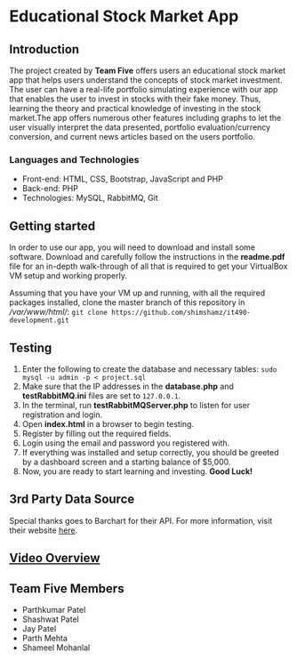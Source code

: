 # Educational Stock Market App

## Introduction
The project created by **Team Five** offers users an educational stock market app that helps users understand the concepts of stock market investment. The user can have a real-life portfolio simulating experience with our app that enables the user to invest in stocks with their fake money. Thus, learning the theory and practical knowledge of investing in the stock market.The app offers numerous other features including graphs to let the user visually interpret the data presented, portfolio evaluation/currency conversion, and current news articles based on the users portfolio.

### Languages and Technologies
* Front-end: HTML, CSS, Bootstrap, JavaScript and PHP
* Back-end: PHP
* Technologies: MySQL, RabbitMQ, Git

## Getting started
In order to use our app, you will need to download and install some software. Download and carefully follow the instructions in the **readme.pdf** file for an in-depth walk-through of all that is required to get your VirtualBox VM setup and working properly.

Assuming that you have your VM up and running, with all the required packages installed, clone the master branch of this repository in */var/www/html/*: `git clone https://github.com/shimshamz/it490-development.git`

## Testing
1. Enter the following to create the database and necessary tables: `sudo mysql -u admin -p < project.sql`
2. Make sure that the IP addresses in the **database.php** and **testRabbitMQ.ini** files are set to `127.0.0.1`.
3. In the terminal, run **testRabbitMQServer.php** to listen for user registration and login.
4. Open **index.html** in a browser to begin testing.
5. Register by filling out the required fields.
6. Login using the email and password you registered with. 
7. If everything was installed and setup correctly, you should be greeted by a dashboard screen and a starting balance of $5,000.
8. Now, you are ready to start learning and investing. **Good Luck!**

## 3rd Party Data Source
Special thanks goes to Barchart for their API. For more information, visit their website [here](https://www.barchart.com/ondemand/api "Barchart API").

## [Video Overview](https://mediaspace.njit.edu/media/IT490_ProjectVideo/1_qyjya0of "IT490_Project")

## Team Five Members
* Parthkumar Patel
* Shashwat Patel
* Jay Patel
* Parth Mehta
* Shameel Mohanlal